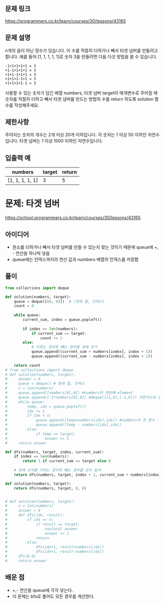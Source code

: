 ## 문제 링크
https://programmers.co.kr/learn/courses/30/lessons/43165

## 문제 설명
n개의 음이 아닌 정수가 있습니다. 이 수를 적절히 더하거나 빼서 타겟 넘버를 만들려고 합니다. 예를 들어 [1, 1, 1, 1, 1]로 숫자 3을 만들려면 다음 다섯 방법을 쓸 수 있습니다.
```
-1+1+1+1+1 = 3
+1-1+1+1+1 = 3
+1+1-1+1+1 = 3
+1+1+1-1+1 = 3
+1+1+1+1-1 = 3
```
사용할 수 있는 숫자가 담긴 배열 numbers, 타겟 넘버 target이 매개변수로 주어질 때 숫자를 적절히 더하고 빼서 타겟 넘버를 만드는 방법의 수를 return 하도록 solution 함수를 작성해주세요.

## 제한사항
주어지는 숫자의 개수는 2개 이상 20개 이하입니다.
각 숫자는 1 이상 50 이하인 자연수입니다.
타겟 넘버는 1 이상 1000 이하인 자연수입니다.

## 입출력 예
|numbers|	target|	return|
|---|---|---|
|[1, 1, 1, 1, 1]|	3|	5|

# 문제: 타겟 넘버
https://school.programmers.co.kr/learn/courses/30/lessons/43165

## 아이디어
- 원소를 더하거나 빼서 타겟 넘버를 만들 수 있는지 찾는 것이기 때문에 queue에 +, - 연산을 하나씩 넣음
- queue에는 인덱스까지의 연산 값과 numbers 배열의 인덱스를 저장함


## 풀이
```python
from collections import deque

def solution(numbers, target):
    queue = deque([(0, 0)])  # (현재 합, 인덱스)
    count = 0
    
    while queue:
        current_sum, index = queue.popleft()
        
        if index == len(numbers):
            if current_sum == target:
                count += 1
        else:
            # 더하는 경우와 빼는 경우를 큐에 추가
            queue.append((current_sum + numbers[index], index + 1))
            queue.append((current_sum - numbers[index], index + 1))
    
    return count
# from collections import deque
# def solution(numbers, target):
#     answer = 0
#     queue = deque() # 현재 합, 인덱스
#     n = len(numbers)
#     queue.append([numbers[0],0]) #numbers의 첫번째 element
#     queue.append([-1*numbers[0],0]) #deque([[1,0],[-1,0]]) 이런식으로 들어가게 됨
#     while queue:
#         temp, idx = queue.popleft()
#         idx += 1
#         if idx < n:
#             queue.append([temp+numbers[idx],idx]) #numbers의 첫 원소 
#             queue.append([temp - numbers[idx],idx]) 
#         else:
#             if temp == target:
#                 answer += 1
#     return answer

```

```python
def dfs(numbers, target, index, current_sum):
    if index == len(numbers):
        return 1 if current_sum == target else 0
    
    # 현재 숫자를 더하는 경우와 빼는 경우를 모두 탐색
    return dfs(numbers, target, index + 1, current_sum + numbers[index]) + dfs(numbers, target, index + 1, current_sum - numbers[index])

def solution(numbers, target):
    return dfs(numbers, target, 0, 0)


# def solution(numbers, target):
#     n = len(numbers)
#     answer = 0
#     def dfs(idx, result):
#         if idx == n:
#             if result == target:
#                 nonlocal answer
#                 answer += 1
#             return
#         else:
#             dfs(idx+1, result+numbers[idx])
#             dfs(idx+1, result-numbers[idx])
#     dfs(0,0)
#     return answer
```


## 배운 점
- +,- 연산을 queue에 각각 넣는다.
- 이 문제는 bfs로 풀어도 모든 경우를 계산한다.


